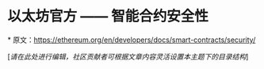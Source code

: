 # 以太坊官方 —— 智能合约安全性
\* 原文：https://ethereum.org/en/developers/docs/smart-contracts/security/

[*请在此处进行编辑，社区贡献者可根据文章内容灵活设置本主题下的目录结构*]
